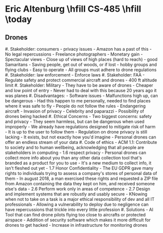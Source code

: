 # Eric Altenburg \hfill CS-485 \hfill \today

## Drones

#. Stakeholder: consumers
	- privacy issues
		- Amazon has a past of this
		- No legal repercussions
	- Freelance photographers
		- Monetary gain
		- Spectacular views
		- Close up of views of high places (hard to reach)
	- good Samaritans
		- Saving people, get out of woods, or if lost
	- hobby groups and flying clubs
		- Easy to operate
	- All groups must adhere to drone regulations
#. Stakeholder: law enforcement
	- Enforce laws
#. Stakeholder: FAA
	- Regulate safety and protect commercial aircraft and drones
	- 400 ft altitude limit
#. Stakeholder: Military
	- They have to be aware of drones
	- Cheaper and low point of entry
	- Never had to deal with this because 20 years ago it was planes
#. Disadvantages:
	- Software issues
		- Malfunctions high up, can be dangerous
		- Had this happen to me personally, needed to find places where it was safe to fly
	- People do not follow the rules
		- Endangering aircraft
		- Invasion of privacy
			- Celebrity and paparazzi
	- Possibility of drones being hacked
#. Ethical Concerns
	- Two biggest concerns: safety and privacy
	- They seem harmless, but can be dangerous when used improperly
		- We already have regulations designed to mitigate risk of harm
		- It is up to the user to follow them
	- Regulation on drone privacy is still lacking
		- It exists, but not exactly how you'd imagine
	- Personal drones can offer an endless stream of your data
#. Code of ethics
	- ACM 1.1: Contribute to society and to human wellbeing, acknowledging that all people are stakeholders in computing
	- 1.6 respect privacy
		- Personal drones can collect more info about you than any other data collection tool that's branded as a product for you to use
		- It's a new medium to collect info, it isn't fleshed out yet
	- 1.7 Honor Confidentiality
		- The EU GDPR gave many rights to individuals trying to assess a company's stores of personal data of them
		- In august 2018, a man exercised these rights and requested a ZIP file from Amazon containing the data they kept on him, and received someone else's data
	- 2.6 Perform work only in areas of competence
	- 2.7 Design and implement systems that are robustly and usably secure
		- KNowing when not to take on a task is a major ethical responsibility of dev and all IT professionals
		- Allowing a vulnerability to deploy due to negligence can have repercussions that trickle into every little profession
#. Solutions
	- AI Tool that can find drone pilots flying too close to aircrafts or protected airspace
	- Addition of security software which makes it more difficult for drones to get hacked
	- Increase in infrastructure for monitoring drones
